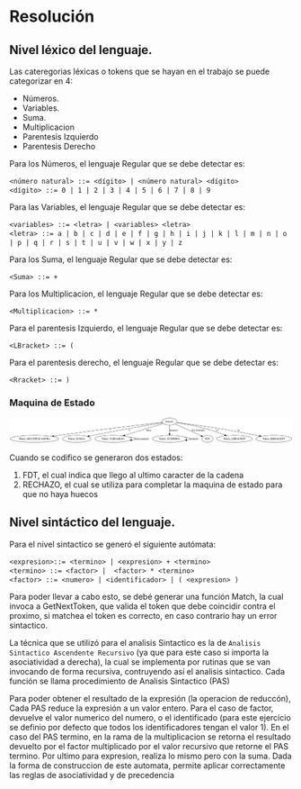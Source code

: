 # Resolución

## Nivel léxico del lenguaje.

Las cateregorias léxicas o tokens que se hayan en el trabajo se puede categorizar en 4:

- Números.
- Variables.
- Suma.
- Multiplicacion
- Parentesis Izquierdo
- Parentesis Derecho

Para los Números, el lenguaje Regular que se debe detectar es:
```
<número natural> ::= <dígito> | <número natural> <dígito>
<dígito> ::= 0 | 1 | 2 | 3 | 4 | 5 | 6 | 7 | 8 | 9
```
Para las Variables, el lenguaje Regular que se debe detectar es:
```
<variables> ::= <letra> | <variables> <letra>
<letra> ::= a | b | c | d | e | f | g | h | i | j | k | l | m | n | o | p | q | r | s | t | u | v | w | x | y | z
```
Para los Suma, el lenguaje Regular que se debe detectar es:
```
<Suma> ::= +
```
Para los Multiplicacion, el lenguaje Regular que se debe detectar es:
```
<Multiplicacion> ::= *
```
Para el parentesis Izquierdo, el lenguaje Regular que se debe detectar es:
```
<LBracket> ::= (
```
Para el parentesis derecho, el lenguaje Regular que se debe detectar es:
```
<Rracket> ::= )
```
### Maquina de Estado
![NivelLexico](./img/nivellexico.gv.svg)

Cuando se codifico se generaron dos estados:
1. FDT, el cual indica que llego al ultimo caracter de la cadena
2. RECHAZO, el cual se utiliza para completar la maquina de estado para que no haya huecos


## Nivel sintáctico del lenguaje.

Para el nivel sintactico se generó el siguiente autómata:
```
<expresion>::= <termino> | <expresion> + <termino>
<termino> ::= <factor> |  <factor> * <termino>
<factor> ::= <numero> | <identificador> | ( <expresion> )
```

Para poder llevar a cabo esto, se debé generar una función Match, la cual invoca a GetNextToken, que valida el token que debe coincidir contra el proximo, si matchea el token es correcto, en caso contrario hay un error sintactico.

La técnica que se utilizó para el analisis Sintactico es la de `Analisis Sintactico Ascendente Recursivo` (ya que para este caso si importa la asociatividad a derecha), la cual se implementa por rutinas que se van invocando de forma recursiva, contruyendo así el analisis sintactico. Cada función se llama procedimiento de Analisis Sintactico (PAS)

Para poder obtener el resultado de la expresión (la operacion de reduccón), Cada PAS reduce la expresión a un valor entero. Para el caso de factor, devuelve el valor numerico del numero, o el identificado (para este ejercicio se definio por defecto que todos los identificadores tengan el valor 1). En el caso del PAS termino, en la rama de la multiplicacion se retorna el resultado devuelto por el factor multiplicado por el valor recursivo que retorne el PAS termino. Por ultimo para expresion, realiza lo mismo pero con la suma. Dada la forma de construccion de este automata, permite aplicar correctamente las reglas de asociatividad y de precedencia
